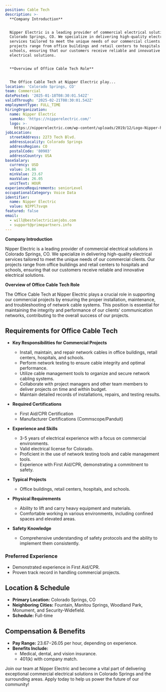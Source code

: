 ```yaml
---
position: Cable Tech
description: >-
  **Company Introduction**


  Nipper Electric is a leading provider of commercial electrical solutions in
  Colorado Springs, CO. We specialize in delivering high-quality electrical
  services tailored to meet the unique needs of our commercial clients. Our
  projects range from office buildings and retail centers to hospitals and
  schools, ensuring that our customers receive reliable and innovative
  electrical solutions.


  **Overview of Office Cable Tech Role**


  The Office Cable Tech at Nipper Electric play...
location: 'Colorado Springs, CO'
team: Commercial
datePosted: '2025-01-18T08:30:01.542Z'
validThrough: '2025-02-21T08:30:01.542Z'
employmentType: FULL_TIME
hiringOrganization:
  name: Nipper Electric
  sameAs: 'https://nipperelectric.com/'
  logo: >-
    https://nipperelectric.com/wp-content/uploads/2019/12/Logo-Nipper-horizontal-primary.png
jobLocation:
  streetAddress: 2273 Tech Blvd.
  addressLocality: Colorado Springs
  addressRegion: CO
  postalCode: '80903'
  addressCountry: USA
baseSalary:
  currency: USD
  value: 24.86
  minValue: 23.67
  maxValue: 26.05
  unitText: HOUR
experienceRequirements: seniorLevel
occupationalCategory: Voice Data
identifier:
  name: Nipper Electric
  value: NIPPl7svqm
featured: false
email:
  - will@bestelectricianjobs.com
  - support@primepartners.info
---
```




**Company Introduction**

Nipper Electric is a leading provider of commercial electrical solutions in Colorado Springs, CO. We specialize in delivering high-quality electrical services tailored to meet the unique needs of our commercial clients. Our projects range from office buildings and retail centers to hospitals and schools, ensuring that our customers receive reliable and innovative electrical solutions.

**Overview of Office Cable Tech Role**

The Office Cable Tech at Nipper Electric plays a crucial role in supporting our commercial projects by ensuring the proper installation, maintenance, and troubleshooting of network cable systems. This position is essential for maintaining the integrity and performance of our clients' communication networks, contributing to the overall success of our projects.

## Requirements for Office Cable Tech

- **Key Responsibilities for Commercial Projects**
  - Install, maintain, and repair network cables in office buildings, retail centers, hospitals, and schools.
  - Perform network testing to ensure cable integrity and optimal performance.
  - Utilize cable management tools to organize and secure network cabling systems.
  - Collaborate with project managers and other team members to deliver projects on time and within budget.
  - Maintain detailed records of installations, repairs, and testing results.

- **Required Certifications**
  - First Aid/CPR Certification
  - Manufacturer Certifications (Commscope/Panduit)

- **Experience and Skills**
  - 3-5 years of electrical experience with a focus on commercial environments.
  - Valid electrical license for Colorado.
  - Proficient in the use of network testing tools and cable management tools.
  - Experience with First Aid/CPR, demonstrating a commitment to safety.

- **Typical Projects**
  - Office buildings, retail centers, hospitals, and schools.

- **Physical Requirements**
  - Ability to lift and carry heavy equipment and materials.
  - Comfortable working in various environments, including confined spaces and elevated areas.

- **Safety Knowledge**
  - Comprehensive understanding of safety protocols and the ability to implement them consistently.

### Preferred Experience

- Demonstrated experience in First Aid/CPR.
- Proven track record in handling commercial projects.

## Location & Schedule

- **Primary Location:** Colorado Springs, CO
- **Neighboring Cities:** Fountain, Manitou Springs, Woodland Park, Monument, and Security-Widefield.
- **Schedule:** Full-time

## Compensation & Benefits

- **Pay Range:** $23.67-$26.05 per hour, depending on experience.
- **Benefits Include:**
  - Medical, dental, and vision insurance.
  - 401(k) with company match.

Join our team at Nipper Electric and become a vital part of delivering exceptional commercial electrical solutions in Colorado Springs and the surrounding areas. Apply today to help us power the future of our community!
